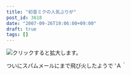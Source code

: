 ```yaml
---
title: "初音ミクの人気ぶりが"
post_id: 3618
date: "2007-09-26T19:06:00+09:00"
draft: true
tags: []
---
```



![クリックすると拡大します。](https://danmaq.com/image/mixi/2007/573901138_49_s.jpg)

ついにスパムメールにまで飛び火したようで 'Ａ｀
